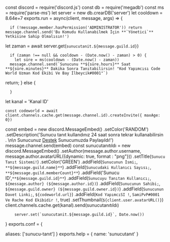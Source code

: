 const discord = require('discord.js')
const db = require('megadb')
const ms = require('parse-ms')
let server = new db.crearDB('server')
let cooldown = 8.64e+7 
exports.run = async(client, message, args) => {

      if (!message.member.hasPermission('ADMINISTRATOR')) return message.channel.send('Bu Komudu Kullanabilmek İçin **`Yönetici`** Yetkisine Sahip Olmalısın!')
  let zaman = await server.get(`sunucutanit.${message.guild.id}`)
      
      if (zaman !== null && cooldown - (Date.now() - zaman) > 0) {
        let süre = ms(cooldown - (Date.now() - zaman))
      message.channel.send(`Sunucunu **${süre.hours}** Saat **${süre.minutes}** Dakika Sonra Tanıtabilirsin! "Kod Yapımcısı Code World Uzman Kod Ekibi Ve Bay İlbeycik#0001"`)
return;
      } else { 

      }  

let kanal = 'Kanal ID'

    const codeworld = await client.channels.cache.get(message.channel.id).createInvite({ maxAge: 0})

const embed = new discord.MessageEmbed()
.setColor('RANDOM')
.setDescription('Sunucu tanıt kullandınız 24 saat sonra tekrar kullanabilirsin . \n\n Sunucunuz [Destek](https://765490015014486016) Sunucumuzda Paylaşıldı!')
message.channel.send(embed)
  const sunucutanıtıldı = new discord.MessageEmbed()
.setAuthor(message.author.username, message.author.avatarURL({dynamic: true, format : "png"}))
.setTitle(`Sunucu Tanıt Sistemi!`)
.setColor('GREEN')
.addField(`Sunucunun İsmi;`, `**${message.guild.name}**`)
.addField(`Sunucudaki Kullanıcı Sayısı;`, `**${message.guild.memberCount}**`)
.addField('Sunucu ID',`**${message.guild.id}**`)
.addField(`Sunucuyu Tanıtan Kullanıcı;`, `${message.author} (${message.author.id})`)
.addField(`Sunucunun Sahibi;`, `${message.guild.owner} (${message.guild.owner.id})`)
.addField(`Sunucunun Davet Linki;`, `${codeworld.url}`)
.addField(`Kod YapımcıSI !`, `SamiPvP#0001 Ve Rache Kod Ekibidir !`, true)
.setThumbnail(`${client.user.avatarURL()}`)
client.channels.cache.get(kanal).send(sunucutanıtıldı)

        server.set(`sunucutanit.${message.guild.id}`, Date.now())

}
exports.conf = {

  aliases: ['sunucu-tanıt']
}
exports.help = {
  name: 'sunucutanıt'
}